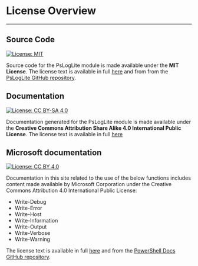 # License Overview

---

## Source Code

[![License: MIT](https://img.shields.io/badge/License-MIT-blue.svg)](https://github.com/leojackson/PsLogLite/blob/master/LICENSE)

Source code for the PsLogLite module is made available under the __MIT License__. The license text is available in full [here](./license/source.md) and from from the [PsLogLite GitHub repository](https://github.com/leojackson/PsLogLite/blob/master/LICENSE).

## Documentation

[![License: CC BY-SA 4.0](https://img.shields.io/badge/License-CC%20BY--SA%204.0-lightgrey.svg)](https://creativecommons.org/licenses/by-sa/4.0/)

Documentation generated for the PsLogLite module is made available under the __Creative Commons Attribution Share Alike 4.0 International Public License__.  The license text is available in full [here](./license/documentation.md)

## Microsoft documentation

[![License: CC BY 4.0](https://img.shields.io/badge/License-CC%20BY%204.0-lightgrey.svg)](https://creativecommons.org/licenses/by/4.0/)

Documentation in this site related to the use of the below functions includes content made available by Microsoft Corporation under the Creative Commons Attribution 4.0 International Public License:

* Write-Debug
* Write-Error
* Write-Host
* Write-Information
* Write-Output
* Write-Verbose
* Write-Warning

The license text is available in full [here](./license/microsoft.md) and from the [PowerShell Docs GitHub repository](https://github.com/MicrosoftDocs/PowerShell-Docs/blob/staging/LICENSE).
